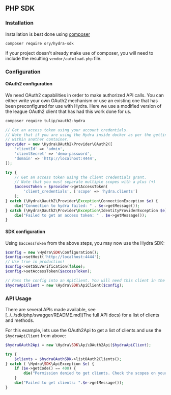 ## PHP SDK

### Installation

Installation is best done using [composer](https://getcomposer.org/)

```
composer require ory/hydra-sdk
```

If your project doesn't already make use of composer, you will need to include the resulting `vendor/autoload.php` file.

### Configuration

#### OAuth2 configuration

We need OAuth2 capabilities in order to make authorized API calls. You can either write your own OAuth2 mechanism or
use an existing one that has been preconfigured for use with Hydra. Here we use a modified version of the league OAuth2
client that has had this work done for us.

```sh
composer require tulip/oauth2-hydra
```

```php
// Get an access token using your account credentials.
// Note that if you are using the Hydra inside docker as per the getting started docs, the domain will be hydra:4444 from
// within another container.
$provider = new \Hydra\OAuth2\Provider\OAuth2([
    'clientId' => 'admin',
    'clientSecret' => 'demo-password',
    'domain' => 'http://localhost:4444',
]);

try {
    // Get an access token using the client credentials grant.
    // Note that you must separate multiple scopes with a plus (+)
    $accessToken = $provider->getAccessToken(
        'client_credentials', ['scope' => 'hydra.clients']
    );
} catch (\Hydra\Oauth2\Provider\Exception\ConnectionException $e) {
    die("Connection to hydra failed: " . $e->getMessage());
} catch (\Hydra\Oauth2\Provider\Exception\IdentityProviderException $e) {
    die("Failed to get an access token: " . $e->getMessage());
}

```

#### SDK configuration

Using `$accessToken` from the above steps, you may now use the Hydra SDK:

```php
$config = new \Hydra\SDK\Configuration();
$config->setHost('http://localhost:4444');
// Use true in production!
$config->setSSLVerification(false);
$config->setAccessToken($accessToken);

// Pass the config into an ApiClient. You will need this client in the next ste.
$hydraApiClient = new \Hydra\SDK\ApiClient($config);
```

### API Usage

There are several APIs made available, see [../../sdk/php/swagger/README.md](The full API docs) for a list of clients and methods.

For this example, lets use the OAuth2Api to get a list of clients and use the `$hydraApiClient` from above:

```php
$hydraOAuth2Api = new \Hydra\SDK\Api\OAuth2Api($hydraApiClient);

try {
    $clients = $hydraOAuthSDK->listOAuth2Clients();
} catch ( \Hydra\SDK\ApiException $e) {
    if ($e->getCode() == 400) {
        die("Permission denied to get clients. Check the scopes on your access token!");
    }
    die("Failed to get clients: ".$e->getMessage());
}
```
